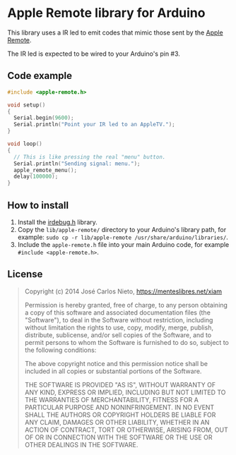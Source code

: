 # Apple Remote library for Arduino

This library uses a IR led to emit codes that mimic those sent by the [Apple
Remote][1].

The IR led is expected to be wired to your Arduino's pin #3.

## Code example

```c
#include <apple-remote.h>

void setup()
{
  Serial.begin(9600);
  Serial.println("Point your IR led to an AppleTV.");
}

void loop()
{
  // This is like pressing the real "menu" button.
  Serial.println("Sending signal: menu.");
  apple_remote_menu();
  delay(100000);
}
```

## How to install

1. Install the [irdebug.h][2] library.
2. Copy the `lib/apple-remote/` directory to your Arduino's library path, for
	 example: `sudo cp -r lib/apple-remote /usr/share/arduino/libraries/`.
3. Include the `apple-remote.h` file into your main Arduino code, for example
	 `#include <apple-remote.h>`.

## License

> Copyright (c) 2014 José Carlos Nieto, https://menteslibres.net/xiam
>
> Permission is hereby granted, free of charge, to any person obtaining
> a copy of this software and associated documentation files (the
> "Software"), to deal in the Software without restriction, including
> without limitation the rights to use, copy, modify, merge, publish,
> distribute, sublicense, and/or sell copies of the Software, and to
> permit persons to whom the Software is furnished to do so, subject to
> the following conditions:
>
> The above copyright notice and this permission notice shall be
> included in all copies or substantial portions of the Software.
>
> THE SOFTWARE IS PROVIDED "AS IS", WITHOUT WARRANTY OF ANY KIND,
> EXPRESS OR IMPLIED, INCLUDING BUT NOT LIMITED TO THE WARRANTIES OF
> MERCHANTABILITY, FITNESS FOR A PARTICULAR PURPOSE AND
> NONINFRINGEMENT. IN NO EVENT SHALL THE AUTHORS OR COPYRIGHT HOLDERS BE
> LIABLE FOR ANY CLAIM, DAMAGES OR OTHER LIABILITY, WHETHER IN AN ACTION
> OF CONTRACT, TORT OR OTHERWISE, ARISING FROM, OUT OF OR IN CONNECTION
> WITH THE SOFTWARE OR THE USE OR OTHER DEALINGS IN THE SOFTWARE.

[1]: http://en.wikipedia.org/wiki/Apple_Remote
[2]: https://github.com/xiam/arduino-irdebug
